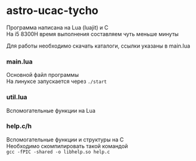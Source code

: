 # astro-ucac-tycho

Программа написана на Lua (luajit) и C  
На i5 8300H время выполнения составляем чуть меньше минуты  

Для работы необходимо скачать каталоги, ссылки указаны в main.lua  

### main.lua
Основной файл программы  
На линуксе запускается через `./start`  

### util.lua
Вспомогательные функции на Lua  

### help.c/h
Вспомогательные функции и структуры на C  
Необходимо скомпилировать такой командой  
`gcc -fPIC -shared -o libhelp.so help.c`  
